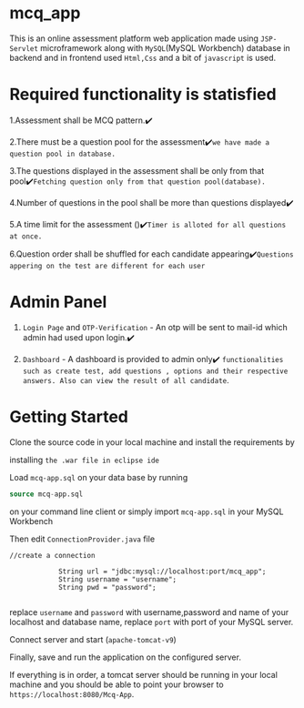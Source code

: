 # mcq_app
This is an online assessment platform web application made using ```JSP-Servlet``` microframework along with ```MySQL```(MySQL Workbench) database in backend and in frontend used ```Html,Css``` and a bit of ```javascript``` is used.







# Required functionality is statisfied

1.Assessment shall be MCQ pattern.:heavy_check_mark:

2.There must be a question pool for the assessment:heavy_check_mark:```we have made a question pool in database.```

3.The questions displayed in the assessment shall be only from that pool:heavy_check_mark:```Fetching question only from that question pool(database).```

4.Number of questions in the pool shall be more than questions displayed:heavy_check_mark:

5.A time limit for the assessment ():heavy_check_mark:```Timer is alloted for all questions at once.```

6.Question order shall be shuffled for each candidate appearing:heavy_check_mark:```Questions appering on the test are different for each user```


# Admin Panel

1. ```Login Page``` and ```OTP-Verification``` - An otp will be sent to mail-id which admin had used upon login.:heavy_check_mark:

2. ```Dashboard``` - A dashboard is provided to admin only:heavy_check_mark: ``` functionalities such as create test, add questions , options and their respective answers. Also can view the result of all candidate ```.

# Getting Started

Clone the source code in your local machine and install the requirements by 

installing ```the .war file in eclipse ide ```

Load ```mcq-app.sql``` on your data base by running

```sql
source mcq-app.sql

```
on your command line client or simply import ```mcq-app.sql``` in your MySQL Workbench

Then edit ```ConnectionProvider.java``` file
```
//create a connection

			String url = "jdbc:mysql://localhost:port/mcq_app";
			String username = "username";
			String pwd = "password";


```
replace ```username``` and ```password```  with username,password and name of your localhost and database name, 
replace ```port``` with port of your MySQL server.

Connect server and start (```apache-tomcat-v9```)

Finally, save and run the application on the configured server.

If everything is in order, a tomcat server  should be running in your local machine and you should be able to point your browser to ```https://localhost:8080/Mcq-App```.
